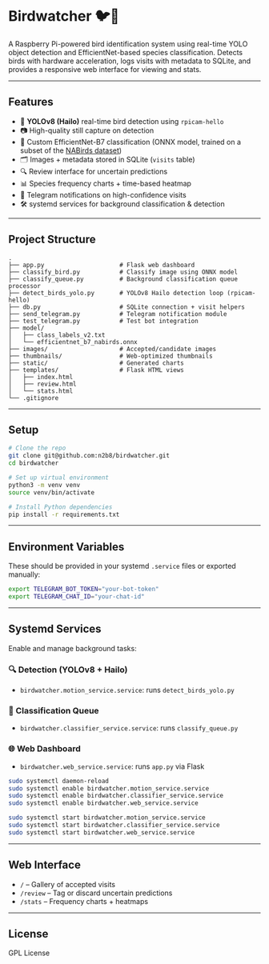 # Birdwatcher 🐦📸

A Raspberry Pi-powered bird identification system using real-time YOLO object detection and EfficientNet-based species classification. Detects birds with hardware acceleration, logs visits with metadata to SQLite, and provides a responsive web interface for viewing and stats.

---

## Features

- 🦾 **YOLOv8 (Hailo)** real-time bird detection using `rpicam-hello`
- 📷 High-quality still capture on detection
- 🧠 Custom EfficientNet-B7 classification (ONNX model, trained on a subset of the [NABirds dataset](https://dl.allaboutbirds.org/nabirds))
- 🗂️ Images + metadata stored in SQLite (`visits` table)
- 🔍 Review interface for uncertain predictions
- 📊 Species frequency charts + time-based heatmap
- 📡 Telegram notifications on high-confidence visits
- 🛠️ systemd services for background classification & detection

---

## Project Structure

```
.
├── app.py                     # Flask web dashboard
├── classify_bird.py           # Classify image using ONNX model
├── classify_queue.py          # Background classification queue processor
├── detect_birds_yolo.py       # YOLOv8 Hailo detection loop (rpicam-hello)
├── db.py                      # SQLite connection + visit helpers
├── send_telegram.py           # Telegram notification module
├── test_telegram.py           # Test bot integration
├── model/
│   ├── class_labels_v2.txt
│   └── efficientnet_b7_nabirds.onnx
├── images/                    # Accepted/candidate images
├── thumbnails/                # Web-optimized thumbnails
├── static/                    # Generated charts
├── templates/                 # Flask HTML views
│   ├── index.html
│   ├── review.html
│   └── stats.html
└── .gitignore
```

---

## Setup

```bash
# Clone the repo
git clone git@github.com:n2b8/birdwatcher.git
cd birdwatcher

# Set up virtual environment
python3 -m venv venv
source venv/bin/activate

# Install Python dependencies
pip install -r requirements.txt
```

---

## Environment Variables

These should be provided in your systemd `.service` files or exported manually:

```bash
export TELEGRAM_BOT_TOKEN="your-bot-token"
export TELEGRAM_CHAT_ID="your-chat-id"
```

---

## Systemd Services

Enable and manage background tasks:

### 🔍 Detection (YOLOv8 + Hailo)

- `birdwatcher.motion_service.service`: runs `detect_birds_yolo.py`

### 🧠 Classification Queue

- `birdwatcher.classifier_service.service`: runs `classify_queue.py`

### 🌐 Web Dashboard

- `birdwatcher.web_service.service`: runs `app.py` via Flask

```bash
sudo systemctl daemon-reload
sudo systemctl enable birdwatcher.motion_service.service
sudo systemctl enable birdwatcher.classifier_service.service
sudo systemctl enable birdwatcher.web_service.service

sudo systemctl start birdwatcher.motion_service.service
sudo systemctl start birdwatcher.classifier_service.service
sudo systemctl start birdwatcher.web_service.service
```

---

## Web Interface

- `/` – Gallery of accepted visits
- `/review` – Tag or discard uncertain predictions
- `/stats` – Frequency charts + heatmaps

---

## License

GPL License